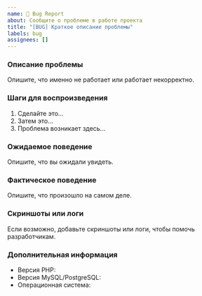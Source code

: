 ```yaml
---
name: 🐛 Bug Report
about: Сообщите о проблеме в работе проекта
title: "[BUG] Краткое описание проблемы"
labels: bug
assignees: []
---
```


### Описание проблемы
Опишите, что именно не работает или работает некорректно.

### Шаги для воспроизведения
1. Сделайте это...
2. Затем это...
3. Проблема возникает здесь...

### Ожидаемое поведение
Опишите, что вы ожидали увидеть.

### Фактическое поведение
Опишите, что произошло на самом деле.

### Скриншоты или логи
Если возможно, добавьте скриншоты или логи, чтобы помочь разработчикам.

### Дополнительная информация
- Версия PHP:
- Версия MySQL/PostgreSQL:
- Операционная система:

